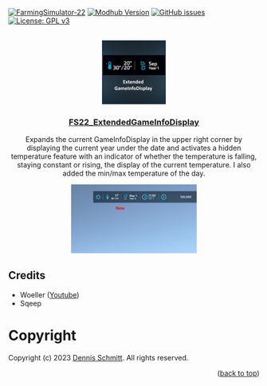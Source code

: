 <a name="readme-top"></a>

[![FarmingSimulator-22](https://img.shields.io/badge/FarmingSimulator-22-blue?style=flat-square)](https://www.farming-simulator.com/)
[![Modhub Version](https://img.shields.io/badge/Modhub-v1.1.0.0-green?style=flat-square)](https://farming-simulator.com/mod.php?mod_id=267536)
[![GitHub issues](https://img.shields.io/github/issues/Peppie84/FS22_ExtendedGameInfoDisplay?style=flat-square)](https://github.com/Peppie84/FS22_ExtendedGameInfoDisplay/issues)
[![License: GPL v3](https://img.shields.io/badge/License-GPLv3-blue?style=flat-square)](https://www.gnu.org/licenses/gpl-3.0)

<br />
<div align="center">

<a href="https://farming-simulator.com/mod.php?mod_id=267536">
    <img src="documents/mod_icon.jpg" style="width: 128px;">
</a>

<h3 align="center"><u>FS22_ExtendedGameInfoDisplay</u></h3>

<p align="center">
    Expands the current GameInfoDisplay in the upper right corner by displaying the current year under the date and activates a hidden temperature feature with an indicator of whether the temperature is falling, staying constant or rising, the display of the current temperature. I also added the min/max temperature of the day.
</p>

</div>

<div align='center'>
    <img src="documents/screen1.png" style="width: 50%;">
</div>

## Credits
* Woeller ([Youtube](https://www.youtube.com/@woeller))
* Sqeep

# Copyright
Copyright (c) 2023 [Dennis Schmitt](https://github.com/peppie23).
All rights reserved.

<p align="right">(<a href="#readme-top">back to top</a>)</p>